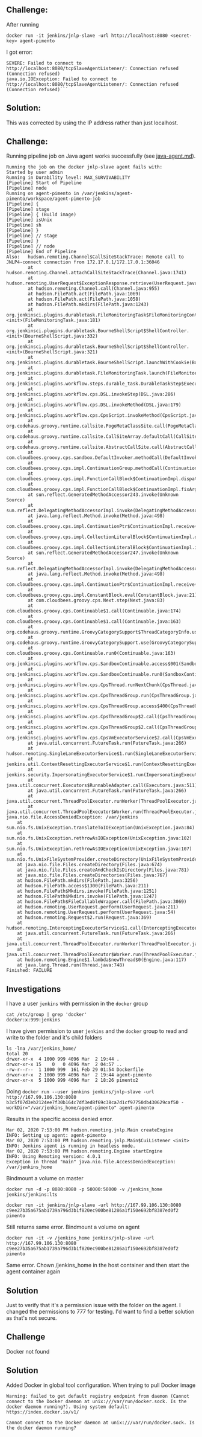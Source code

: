 ## Challenge:
After running 

`docker run -it jenkins/jnlp-slave -url http://localhost:8080 <secret-key> agent-pimento`

I got error:

	SEVERE: Failed to connect to http://localhost:8080/tcpSlaveAgentListener/: Connection refused (Connection refused)
	java.io.IOException: Failed to connect to http://localhost:8080/tcpSlaveAgentListener/: Connection refused (Connection refused)```

## Solution:
This was corrected by using the IP address rather than just localhost.

## Challenge:

Running pipeline job on Java agent works successfully (see [java-agent.md](java-agent.md)). 

	Running the job on the docker jnlp-slave agent fails with:
	Started by user admin
	Running in Durability level: MAX_SURVIVABILITY
	[Pipeline] Start of Pipeline
	[Pipeline] node
	Running on agent-pimento in /var/jenkins/agent-pimento/workspace/agent-pimento-job
	[Pipeline] {
	[Pipeline] stage
	[Pipeline] { (Build image)
	[Pipeline] isUnix
	[Pipeline] sh
	[Pipeline] }
	[Pipeline] // stage
	[Pipeline] }
	[Pipeline] // node
	[Pipeline] End of Pipeline
	Also:   hudson.remoting.Channel$CallSiteStackTrace: Remote call to JNLP4-connect connection from 172.17.0.1/172.17.0.1:36046
			at hudson.remoting.Channel.attachCallSiteStackTrace(Channel.java:1741)
			at hudson.remoting.UserRequest$ExceptionResponse.retrieve(UserRequest.java:356)
			at hudson.remoting.Channel.call(Channel.java:955)
			at hudson.FilePath.act(FilePath.java:1069)
			at hudson.FilePath.act(FilePath.java:1058)
			at hudson.FilePath.mkdirs(FilePath.java:1243)
			at org.jenkinsci.plugins.durabletask.FileMonitoringTask$FileMonitoringController.<init>(FileMonitoringTask.java:181)
			at org.jenkinsci.plugins.durabletask.BourneShellScript$ShellController.<init>(BourneShellScript.java:332)
			at org.jenkinsci.plugins.durabletask.BourneShellScript$ShellController.<init>(BourneShellScript.java:321)
			at org.jenkinsci.plugins.durabletask.BourneShellScript.launchWithCookie(BourneShellScript.java:177)
			at org.jenkinsci.plugins.durabletask.FileMonitoringTask.launch(FileMonitoringTask.java:99)
			at org.jenkinsci.plugins.workflow.steps.durable_task.DurableTaskStep$Execution.start(DurableTaskStep.java:317)
			at org.jenkinsci.plugins.workflow.cps.DSL.invokeStep(DSL.java:286)
			at org.jenkinsci.plugins.workflow.cps.DSL.invokeMethod(DSL.java:179)
			at org.jenkinsci.plugins.workflow.cps.CpsScript.invokeMethod(CpsScript.java:122)
			at org.codehaus.groovy.runtime.callsite.PogoMetaClassSite.call(PogoMetaClassSite.java:48)
			at org.codehaus.groovy.runtime.callsite.CallSiteArray.defaultCall(CallSiteArray.java:48)
			at org.codehaus.groovy.runtime.callsite.AbstractCallSite.call(AbstractCallSite.java:113)
			at com.cloudbees.groovy.cps.sandbox.DefaultInvoker.methodCall(DefaultInvoker.java:20)
			at com.cloudbees.groovy.cps.impl.ContinuationGroup.methodCall(ContinuationGroup.java:86)
			at com.cloudbees.groovy.cps.impl.FunctionCallBlock$ContinuationImpl.dispatchOrArg(FunctionCallBlock.java:113)
			at com.cloudbees.groovy.cps.impl.FunctionCallBlock$ContinuationImpl.fixArg(FunctionCallBlock.java:83)
			at sun.reflect.GeneratedMethodAccessor243.invoke(Unknown Source)
			at sun.reflect.DelegatingMethodAccessorImpl.invoke(DelegatingMethodAccessorImpl.java:43)
			at java.lang.reflect.Method.invoke(Method.java:498)
			at com.cloudbees.groovy.cps.impl.ContinuationPtr$ContinuationImpl.receive(ContinuationPtr.java:72)
			at com.cloudbees.groovy.cps.impl.CollectionLiteralBlock$ContinuationImpl.dispatch(CollectionLiteralBlock.java:55)
			at com.cloudbees.groovy.cps.impl.CollectionLiteralBlock$ContinuationImpl.item(CollectionLiteralBlock.java:45)
			at sun.reflect.GeneratedMethodAccessor247.invoke(Unknown Source)
			at sun.reflect.DelegatingMethodAccessorImpl.invoke(DelegatingMethodAccessorImpl.java:43)
			at java.lang.reflect.Method.invoke(Method.java:498)
			at com.cloudbees.groovy.cps.impl.ContinuationPtr$ContinuationImpl.receive(ContinuationPtr.java:72)
			at com.cloudbees.groovy.cps.impl.ConstantBlock.eval(ConstantBlock.java:21)
			at com.cloudbees.groovy.cps.Next.step(Next.java:83)
			at com.cloudbees.groovy.cps.Continuable$1.call(Continuable.java:174)
			at com.cloudbees.groovy.cps.Continuable$1.call(Continuable.java:163)
			at org.codehaus.groovy.runtime.GroovyCategorySupport$ThreadCategoryInfo.use(GroovyCategorySupport.java:129)
			at org.codehaus.groovy.runtime.GroovyCategorySupport.use(GroovyCategorySupport.java:268)
			at com.cloudbees.groovy.cps.Continuable.run0(Continuable.java:163)
			at org.jenkinsci.plugins.workflow.cps.SandboxContinuable.access$001(SandboxContinuable.java:18)
			at org.jenkinsci.plugins.workflow.cps.SandboxContinuable.run0(SandboxContinuable.java:51)
			at org.jenkinsci.plugins.workflow.cps.CpsThread.runNextChunk(CpsThread.java:185)
			at org.jenkinsci.plugins.workflow.cps.CpsThreadGroup.run(CpsThreadGroup.java:400)
			at org.jenkinsci.plugins.workflow.cps.CpsThreadGroup.access$400(CpsThreadGroup.java:96)
			at org.jenkinsci.plugins.workflow.cps.CpsThreadGroup$2.call(CpsThreadGroup.java:312)
			at org.jenkinsci.plugins.workflow.cps.CpsThreadGroup$2.call(CpsThreadGroup.java:276)
			at org.jenkinsci.plugins.workflow.cps.CpsVmExecutorService$2.call(CpsVmExecutorService.java:67)
			at java.util.concurrent.FutureTask.run(FutureTask.java:266)
			at hudson.remoting.SingleLaneExecutorService$1.run(SingleLaneExecutorService.java:131)
			at jenkins.util.ContextResettingExecutorService$1.run(ContextResettingExecutorService.java:28)
			at jenkins.security.ImpersonatingExecutorService$1.run(ImpersonatingExecutorService.java:59)
			at java.util.concurrent.Executors$RunnableAdapter.call(Executors.java:511)
			at java.util.concurrent.FutureTask.run(FutureTask.java:266)
			at java.util.concurrent.ThreadPoolExecutor.runWorker(ThreadPoolExecutor.java:1149)
			at java.util.concurrent.ThreadPoolExecutor$Worker.run(ThreadPoolExecutor.java:624)
	java.nio.file.AccessDeniedException: /var/jenkins
		at sun.nio.fs.UnixException.translateToIOException(UnixException.java:84)
		at sun.nio.fs.UnixException.rethrowAsIOException(UnixException.java:102)
		at sun.nio.fs.UnixException.rethrowAsIOException(UnixException.java:107)
		at sun.nio.fs.UnixFileSystemProvider.createDirectory(UnixFileSystemProvider.java:384)
		at java.nio.file.Files.createDirectory(Files.java:674)
		at java.nio.file.Files.createAndCheckIsDirectory(Files.java:781)
		at java.nio.file.Files.createDirectories(Files.java:767)
		at hudson.FilePath.mkdirs(FilePath.java:3256)
		at hudson.FilePath.access$1300(FilePath.java:211)
		at hudson.FilePath$Mkdirs.invoke(FilePath.java:1251)
		at hudson.FilePath$Mkdirs.invoke(FilePath.java:1247)
		at hudson.FilePath$FileCallableWrapper.call(FilePath.java:3069)
		at hudson.remoting.UserRequest.perform(UserRequest.java:211)
		at hudson.remoting.UserRequest.perform(UserRequest.java:54)
		at hudson.remoting.Request$2.run(Request.java:369)
		at hudson.remoting.InterceptingExecutorService$1.call(InterceptingExecutorService.java:72)
		at java.util.concurrent.FutureTask.run(FutureTask.java:266)
		at java.util.concurrent.ThreadPoolExecutor.runWorker(ThreadPoolExecutor.java:1149)
		at java.util.concurrent.ThreadPoolExecutor$Worker.run(ThreadPoolExecutor.java:624)
		at hudson.remoting.Engine$1.lambda$newThread$0(Engine.java:117)
		at java.lang.Thread.run(Thread.java:748)
	Finished: FAILURE

## Investigations
I have a user `jenkins` with permission in the `docker` group
	
	cat /etc/group | grep 'docker'
	docker:x:999:jenkins

I have given permission to user `jenkins` and the `docker` group to read and write to the folder and it's child folders 
	
	ls -lna /var/jenkins_home/
	total 20
	drwxr-xr-x  4 1000 999 4096 Mar  2 19:44 .
	drwxr-xr-x 15    0   0 4096 Mar  2 04:57 ..
	-rw-r--r--  1 1000 999  161 Feb 29 01:54 Dockerfile
	drwxr-xr-x  2 1000 999 4096 Mar  2 19:44 agent-pimento
	drwxr-xr-x  5 1000 999 4096 Mar  2 18:26 pimento2

Doing `docker run --user jenkins jenkins/jnlp-slave -url http://167.99.106.130:8080 b3c5f07d3eb2124ee7f30b164c7df3ed8f69c38ca7d1cf97750db430629caf50 -workDir="/var/jenkins_home/agent-pimento" agent-pimento`

Results in the specific access denied error.

	Mar 02, 2020 7:53:00 PM hudson.remoting.jnlp.Main createEngine
	INFO: Setting up agent: agent-pimento
	Mar 02, 2020 7:53:00 PM hudson.remoting.jnlp.Main$CuiListener <init>
	INFO: Jenkins agent is running in headless mode.
	Mar 02, 2020 7:53:00 PM hudson.remoting.Engine startEngine
	INFO: Using Remoting version: 4.0.1
	Exception in thread "main" java.nio.file.AccessDeniedException: /var/jenkins_home

Bindmount a volume on master

`docker run -d -p 8080:8080 -p 50000:50000 -v /jenkins_home jenkins/jenkins:lts`

`docker run -it jenkins/jnlp-slave -url http://167.99.106.130:8080 c9ee27b35a675ab1739a796d3b1f820ec900be81286a1f150e692bf8387ed0f2 pimento`

Still returns same error.
Bindmount a volume on agent

	docker run -it -v /jenkins_home jenkins/jnlp-slave -url http://167.99.106.130:8080 c9ee27b35a675ab1739a796d3b1f820ec900be81286a1f150e692bf8387ed0f2 pimento

Same error. Chown /jenkins_home in the host container and then start the agent container again

## Solution
Just to verify that it's a permission issue with the folder on the agent. I changed the permissions to 777 for testing. I'd want to find a better solution as that's not secure.

## Challenge
Docker not found

## Solution
Added Docker in global tool configuration. When trying to pull Docker image 
	
	Warning: failed to get default registry endpoint from daemon (Cannot connect to the Docker daemon at unix:///var/run/docker.sock. Is the docker daemon running?). Using system default: https://index.docker.io/v1/

	Cannot connect to the Docker daemon at unix:///var/run/docker.sock. Is the docker daemon running?
	

